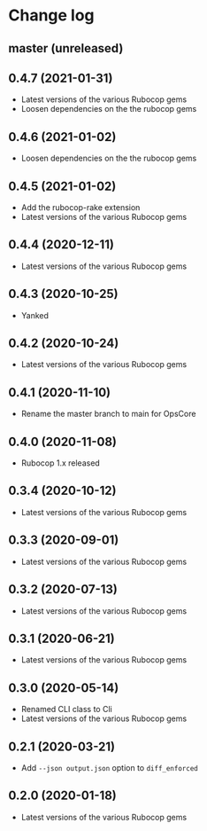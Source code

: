 # Change log

## master (unreleased)

## 0.4.7 (2021-01-31)

* Latest versions of the various Rubocop gems
* Loosen dependencies on the the rubocop gems

## 0.4.6 (2021-01-02)

* Loosen dependencies on the the rubocop gems

## 0.4.5 (2021-01-02)

* Add the rubocop-rake extension
* Latest versions of the various Rubocop gems

## 0.4.4 (2020-12-11)

* Latest versions of the various Rubocop gems

## 0.4.3 (2020-10-25)

* Yanked

## 0.4.2 (2020-10-24)

* Latest versions of the various Rubocop gems

## 0.4.1 (2020-11-10)

* Rename the master branch to main for OpsCore

## 0.4.0 (2020-11-08)

* Rubocop 1.x released

## 0.3.4 (2020-10-12)

* Latest versions of the various Rubocop gems

## 0.3.3 (2020-09-01)

* Latest versions of the various Rubocop gems

## 0.3.2 (2020-07-13)

* Latest versions of the various Rubocop gems

## 0.3.1 (2020-06-21)

* Latest versions of the various Rubocop gems

## 0.3.0 (2020-05-14)

* Renamed CLI class to Cli
* Latest versions of the various Rubocop gems

## 0.2.1 (2020-03-21)

* Add `--json output.json` option to `diff_enforced`

## 0.2.0 (2020-01-18)

* Latest versions of the various Rubocop gems
